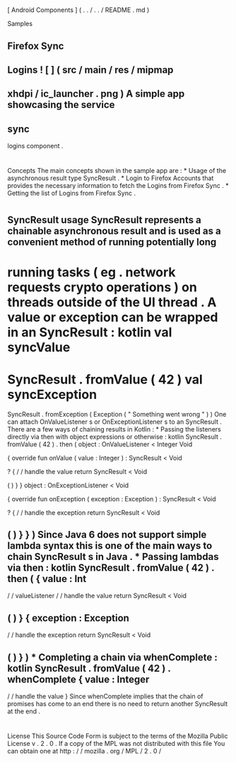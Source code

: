 #
[
Android
Components
]
(
.
.
/
.
.
/
README
.
md
)
>
Samples
>
Firefox
Sync
-
Logins
!
[
]
(
src
/
main
/
res
/
mipmap
-
xhdpi
/
ic_launcher
.
png
)
A
simple
app
showcasing
the
service
-
sync
-
logins
component
.
#
#
Concepts
The
main
concepts
shown
in
the
sample
app
are
:
*
Usage
of
the
asynchronous
result
type
SyncResult
.
*
Login
to
Firefox
Accounts
that
provides
the
necessary
information
to
fetch
the
Logins
from
Firefox
Sync
.
*
Getting
the
list
of
Logins
from
Firefox
Sync
.
#
#
SyncResult
usage
SyncResult
represents
a
chainable
asynchronous
result
and
is
used
as
a
convenient
method
of
running
potentially
long
-
running
tasks
(
eg
.
network
requests
crypto
operations
)
on
threads
outside
of
the
UI
thread
.
A
value
or
exception
can
be
wrapped
in
an
SyncResult
:
kotlin
val
syncValue
=
SyncResult
.
fromValue
(
42
)
val
syncException
=
SyncResult
.
fromException
(
Exception
(
"
Something
went
wrong
"
)
)
One
can
attach
OnValueListener
s
or
OnExceptionListener
s
to
an
SyncResult
.
There
are
a
few
ways
of
chaining
results
in
Kotlin
:
*
Passing
the
listeners
directly
via
then
with
object
expressions
or
otherwise
:
kotlin
SyncResult
.
fromValue
(
42
)
.
then
(
object
:
OnValueListener
<
Integer
Void
>
{
override
fun
onValue
(
value
:
Integer
)
:
SyncResult
<
Void
>
?
{
/
/
handle
the
value
return
SyncResult
<
Void
>
(
)
}
}
object
:
OnExceptionListener
<
Void
>
{
override
fun
onException
(
exception
:
Exception
)
:
SyncResult
<
Void
>
?
{
/
/
handle
the
exception
return
SyncResult
<
Void
>
(
)
}
}
)
Since
Java
6
does
not
support
simple
lambda
syntax
this
is
one
of
the
main
ways
to
chain
SyncResult
s
in
Java
.
*
Passing
lambdas
via
then
:
kotlin
SyncResult
.
fromValue
(
42
)
.
then
(
{
value
:
Int
-
>
/
/
valueListener
/
/
handle
the
value
return
SyncResult
<
Void
>
(
)
}
{
exception
:
Exception
-
>
/
/
handle
the
exception
return
SyncResult
<
Void
>
(
)
}
)
*
Completing
a
chain
via
whenComplete
:
kotlin
SyncResult
.
fromValue
(
42
)
.
whenComplete
{
value
:
Integer
-
>
/
/
handle
the
value
}
Since
whenComplete
implies
that
the
chain
of
promises
has
come
to
an
end
there
is
no
need
to
return
another
SyncResult
at
the
end
.
#
#
License
This
Source
Code
Form
is
subject
to
the
terms
of
the
Mozilla
Public
License
v
.
2
.
0
.
If
a
copy
of
the
MPL
was
not
distributed
with
this
file
You
can
obtain
one
at
http
:
/
/
mozilla
.
org
/
MPL
/
2
.
0
/
